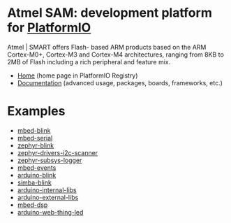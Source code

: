 
# Atmel SAM: development platform for [PlatformIO](https://platformio.org)

Atmel | SMART offers Flash- based ARM products based on the ARM Cortex-M0+, Cortex-M3 and Cortex-M4 architectures, ranging from 8KB to 2MB of Flash including a rich peripheral and feature mix.

* [Home](https://platformio.org/platforms/atmelsam) (home page in PlatformIO Registry)
* [Documentation](https://docs.platformio.org/page/platforms/atmelsam.html) (advanced usage, packages, boards, frameworks, etc.)

# Examples

* [mbed-blink](https://github.com/platformio/platform-atmelsam/tree/master/examples/mbed-blink)
* [mbed-serial](https://github.com/platformio/platform-atmelsam/tree/master/examples/mbed-serial)
* [zephyr-blink](https://github.com/platformio/platform-atmelsam/tree/master/examples/zephyr-blink)
* [zephyr-drivers-i2c-scanner](https://github.com/platformio/platform-atmelsam/tree/master/examples/zephyr-drivers-i2c-scanner)
* [zephyr-subsys-logger](https://github.com/platformio/platform-atmelsam/tree/master/examples/zephyr-subsys-logger)
* [mbed-events](https://github.com/platformio/platform-atmelsam/tree/master/examples/mbed-events)
* [arduino-blink](https://github.com/platformio/platform-atmelsam/tree/master/examples/arduino-blink)
* [simba-blink](https://github.com/platformio/platform-atmelsam/tree/master/examples/simba-blink)
* [arduino-internal-libs](https://github.com/platformio/platform-atmelsam/tree/master/examples/arduino-internal-libs)
* [arduino-external-libs](https://github.com/platformio/platform-atmelsam/tree/master/examples/arduino-external-libs)
* [mbed-dsp](https://github.com/platformio/platform-atmelsam/tree/master/examples/mbed-dsp)
* [arduino-web-thing-led](https://github.com/platformio/platform-atmelsam/tree/master/examples/arduino-web-thing-led)
